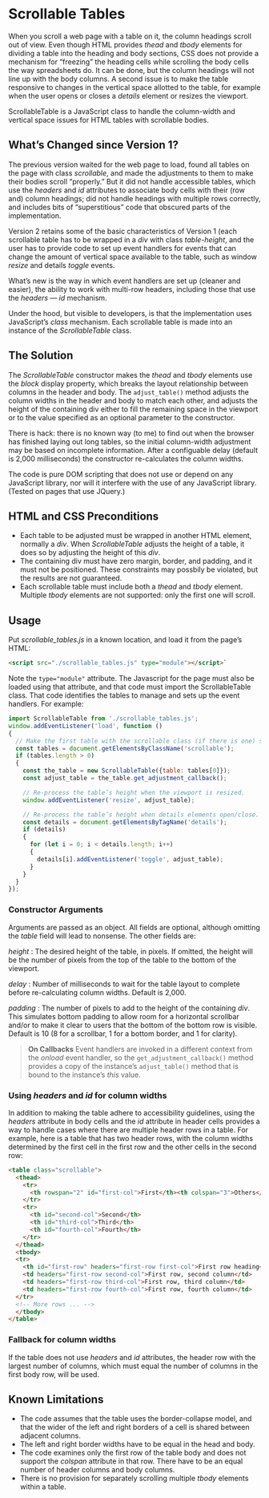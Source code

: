 # Scrollable Tables

When you scroll a web page with a table on it, the column headings scroll out of view. Even though HTML provides _thead_ and _tbody_ elements for dividing a table into the heading and body sections, CSS does not provide a mechanism for “freezing” the heading cells while scrolling the body cells the way spreadsheets do. It can be done, but the column headings will not line up with the body columns. A second issue is to make the table responsive to changes in the vertical space allotted to the table, for example when the user opens or closes a _details_ element or resizes the viewport.

ScrollableTable is a JavaScript class to handle the column-width and vertical space issues for HTML tables with scrollable bodies.


## What’s Changed since Version 1?

The previous version waited for the web page to load, found all tables on the page with class _scrollable_, and made the adjustments to them to make their bodies scroll “properly.”
But it did not handle accessible tables, which use the _headers_ and _id_ attributes to associate body cells with their (row and) column headings; did not handle headings with multiple rows correctly, and includes bits of “superstitious” code that obscured parts of the implementation.

Version 2 retains some of the basic characteristics of Version 1 (each scrollable table has to be wrapped in a _div_ with class _table-height_, and the user has to provide code to set up event handlers for events that can change the amount of vertical space available to the table, such as window _resize_ and details _toggle_ events.

What’s new is the way in which event handlers are set up (cleaner and easier), the ability to work with multi-row headers, including those that use the _headers_ &#x2014; _id_ mechanism.

Under the hood, but visible to developers, is that the implementation uses JavaScript’s _class_ mechanism. Each scrollable table is made into an instance of the _ScrollableTable_ class.

## The Solution

The _ScrollableTable_ constructor makes the _thead_ and _tbody_ elements use the _block_ display property, which breaks the layout relationship between columns in the header and body. The `adjust_table()` method adjusts the column widths in the header and body to match each other, and adjusts the height of the containing div either to fill the remaining space in the viewport or to the value specified as an optional parameter to the constructor.

There is hack: there is no known way (to me) to find out when the browser has finished laying out long tables, so the initial column-width adjustment may be based on incomplete information. After a configuable delay (default is 2,000 milliseconds) the constructor re-calculates the column widths.

The code is pure DOM scripting that does not use or depend on any JavaScript library, nor will it interfere with the use of any JavaScript library. (Tested on pages that use JQuery.)

## HTML and CSS Preconditions

- Each table to be adjusted must be wrapped in another HTML element, normally a _div_. When *ScrollableTable* adjusts the height of a table, it does so by adjusting the height of this _div_.
- The containing div must have zero margin, border, and padding, and it must not be positioned. These constraints may possbily be violated, but the results are not guaranteed.
- Each scrollable table must include both a _thead_ and _tbody_ element. Multiple _tbody_ elements are not supported: only the first one will scroll.

## Usage
Put *scrollable_tables.js* in a known location, and load it from the page’s HTML:

```html
<script src="./scrollable_tables.js" type="module"></script>`
```
Note the `type="module"` attribute. The Javascript for the page must also be loaded using that attribute, and that code must import the ScrollableTable class. That code identifies the tables to manage and sets up the event handlers. For example:

```javascript
import ScrollableTable from './scrollable_tables.js';
window.addEventListener('load', function ()
{
  // Make the first table with the scrollable class (if there is one) scrollable.
  const tables = document.getElementsByClassName('scrollable');
  if (tables.length > 0)
  {
    const the_table = new ScrollableTable({table: tables[0]});
    const adjust_table = the_table.get_adjustment_callback();

    // Re-process the table’s height when the viewport is resized.
    window.addEventListener('resize', adjust_table);

    // Re-process the table’s height when details elements open/close.
    const details = document.getElementsByTagName('details');
    if (details)
    {
      for (let i = 0; i < details.length; i++)
      {
        details[i].addEventListener('toggle', adjust_table);
      }
    }
  }
});

```
### Constructor Arguments
Arguments are passed as an object. All fields are optional, although omitting the _table_ field will lead to nonsense. The other fields are:

_height_
: The desired height of the table, in pixels. If omitted, the height will be the number of pixels from the top of the table to the bottom of the viewport.

_delay_
: Number of milliseconds to wait for the table layout to complete before re-calculating column widths. Default is 2,000.

_padding_
: The number of pixels to add to the height of the containing _div_. This simulates bottom padding to allow room for a horizontal scrollbar and/or to make it clear to users that the bottom of the bottom row is visible. Default is 10 (8 for a scrollbar, 1 for a bottom border, and 1 for clarity).

> **On Callbacks**
> Event handlers are invoked in a different context from the _onload_ event handler,
> so the `get_adjustment_callback()` method provides a copy of the instance’s `adjust_table()`
> method that is bound to the instance’s _this_ value.

### Using _headers_ and _id_ for column widths
In addition to making the table adhere to accessibility guidelines, using the _headers_ attribute in body cells and the _id_ attribute in header cells provides a way to handle cases where there are multiple header rows in a table. For example, here is a table that has two header rows, with the column widths determined by the first cell in the first row and the other cells in the second row:

```html
<table class="scrollable">
  <thead>
    <tr>
      <th rowspan="2" id="first-col">First</th><th colspan="3">Others</th>
    </tr>
    <tr>
      <th id="second-col">Second</th>
      <th id="third-col">Third</th>
      <th id="fourth-col">Fourth</th>
    </tr>
  </thead>
  <tbody>
  <tr>
    <th id="first-row" headers="first-row first-col">First row heading</th>
    <td headers="first-row second-col">First row, second column</td>
    <td headers="first-row third-col">First row, third column</td>
    <td headers="first-row fourth-col">First row, fourth column</td>
  </tr>
  <!-- More rows ... -->
  </tbody>
</table>
```

### Fallback for column widths
If the table does not use _headers_ and _id_ attributes, the header row with the largest number of columns, which must equal the number of columns in the first body row, will be used.

## Known Limitations
- The code assumes that the table uses the border-collapse model, and that the wider of the left and right borders of a cell is shared between adjacent columns.
- The left and right border widths have to be equal in the head and body.
- The code examines only the first row of the table body and does not support the _colspan_ attribute in that row. There have to be an equal number of header columns and body columns.
- There is no provision for separately scrolling multiple _tbody_ elements within a table.
